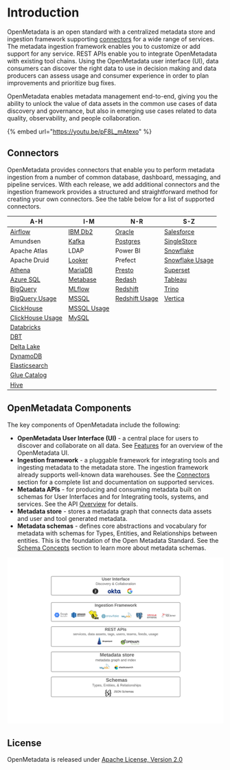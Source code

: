 # Introduction

OpenMetadata is an open standard with a centralized metadata store and ingestion framework supporting [connectors](integrations/connectors/) for a wide range of services. The metadata ingestion framework enables you to customize or add support for any service. REST APIs enable you to integrate OpenMetadata with existing tool chains. Using the OpenMetadata user interface (UI), data consumers can discover the right data to use in decision making and data producers can assess usage and consumer experience in order to plan improvements and prioritize bug fixes.

OpenMetadata enables metadata management end-to-end, giving you the ability to unlock the value of data assets in the common use cases of data discovery and governance, but also in emerging use cases related to data quality, observability, and people collaboration.

{% embed url="https://youtu.be/pF8L_mAtexo" %}

## Connectors

OpenMetadata provides connectors that enable you to perform metadata ingestion from a number of common database, dashboard, messaging, and pipeline services. With each release, we add additional connectors and the ingestion framework provides a structured and straightforward method for creating your own connectors. See the table below for a list of supported connectors.

| A-H                                                                        | I-M                                                         | N-R                                                                  | S-Z                                                                     |
| -------------------------------------------------------------------------- | ----------------------------------------------------------- | -------------------------------------------------------------------- | ----------------------------------------------------------------------- |
| [Airflow](integrations/airflow/airflow.md)                                 | [IBM Db2](integrations/connectors/ibm-db2.md)               | [Oracle](integrations/connectors/oracle.md)                          | [Salesforce](integrations/connectors/salesforce.md)                     |
| Amundsen                                                                   | [Kafka](integrations/connectors/kafka.md)                   | [Postgres](integrations/connectors/postgres/)                        | [SingleStore](integrations/connectors/singlestore.md)                   |
| Apache Atlas                                                               | LDAP                                                        | Power BI                                                             | [Snowflake](integrations/connectors/snowflake/)                         |
| Apache Druid                                                               | [Looker](integrations/connectors/looker.md)                 | Prefect                                                              | [Snowflake Usage](integrations/connectors/snowflake/snowflake-usage.md) |
| [Athena](integrations/connectors/athena.md)                                | [MariaDB](integrations/connectors/mariadb.md)               | [Presto](integrations/connectors/presto.md)                          | [Superset](integrations/connectors/superset.md)                         |
| [Azure SQL](integrations/connectors/azure-sql.md)                          | [Metabase](integrations/connectors/metabase.md)             | [Redash](integrations/connectors/redash.md)                          | [Tableau](integrations/connectors/tableau.md)                           |
| [BigQuery](integrations/connectors/bigquery/)                              | [MLflow](integrations/connectors/mlflow/)                   | [Redshift](integrations/connectors/redshift/)                        | [Trino](integrations/connectors/trino/)                                 |
| [BigQuery Usage](broken-reference)                                         | [MSSQL](integrations/connectors/mssql/)                     | [Redshift Usage](integrations/connectors/redshift/redshift-usage.md) | [Vertica](integrations/connectors/vertica.md)                           |
| [ClickHouse](integrations/connectors/clickhouse/)                          | [MSSQL Usage](integrations/connectors/mssql/mssql-usage.md) |                                                                      |                                                                         |
| [ClickHouse Usage](integrations/connectors/clickhouse/clickhouse-usage.md) | [MySQL](integrations/connectors/mysql/mysql.md)             |                                                                      |                                                                         |
| [Databricks](integrations/connectors/databricks.md)                        |                                                             |                                                                      |                                                                         |
| [DBT](integrations/connectors/dbt.md)                                      |                                                             |                                                                      |                                                                         |
| [Delta Lake](integrations/connectors/delta-lake.md)                        |                                                             |                                                                      |                                                                         |
| [DynamoDB](integrations/connectors/dynamodb.md)                            |                                                             |                                                                      |                                                                         |
| [Elasticsearch](integrations/connectors/elastic-search.md)                 |                                                             |                                                                      |                                                                         |
| [Glue Catalog](integrations/connectors/glue-catalog/)                      |                                                             |                                                                      |                                                                         |
| [Hive](integrations/connectors/hive.md)                                    |                                                             |                                                                      |                                                                         |

## OpenMetadata Components

The key components of OpenMetadata include the following:

* **OpenMetadata User Interface (UI)** - a central place for users to discover and collaborate on all data. See [Features](overview/features.md) for an overview of the OpenMetadata UI.
* **Ingestion framework** - a pluggable framework for integrating tools and ingesting metadata to the metadata store. The ingestion framework already supports well-known data warehouses. See the [Connectors](./#connectors) section for a complete list and documentation on supported services.
* **Metadata APIs** - for producing and consuming metadata built on schemas for User Interfaces and for Integrating tools, systems, and services. See the API [Overview](openmetadata-apis/apis/overview.md) for details.
* **Metadata store** - stores a metadata graph that connects data assets and user and tool generated metadata.
* **Metadata schemas** - defines core abstractions and vocabulary for metadata with schemas for Types, Entities, and Relationships between entities. This is the foundation of the Open Metadata Standard. See the [Schema Concepts](openmetadata-apis/schemas/overview.md) section to learn more about metadata schemas.

![](<../.gitbook/assets/openmetadata-overview (1).png>)

## License

OpenMetadata is released under [Apache License, Version 2.0](http://www.apache.org/licenses/LICENSE-2.0)
